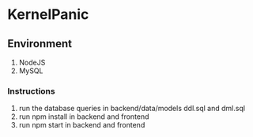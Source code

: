 # KernelPanic

## Environment

1. NodeJS
2. MySQL

### Instructions 

1. run the database queries in backend/data/models ddl.sql and dml.sql
2. run npm install in backend and frontend
3. run npm start in backend and frontend
